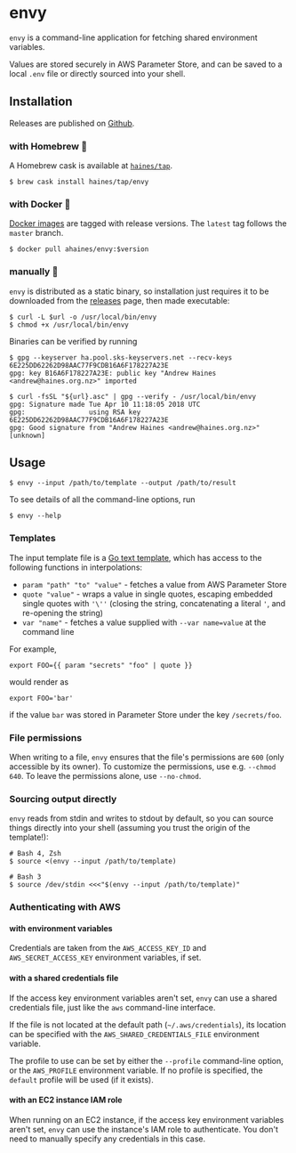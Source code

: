 # envy

`envy` is a command-line application for fetching shared environment variables.

Values are stored securely in AWS Parameter Store, and can be saved to a local `.env` file or directly sourced into your shell.


## Installation

Releases are published on [Github][releases].

### with Homebrew 🍺

A Homebrew cask is available at [`haines/tap`][homebrew-tap].

```console
$ brew cask install haines/tap/envy
```

### with Docker 🐳

[Docker images][docker-repo] are tagged with release versions.
The `latest` tag follows the `master` branch.

```console
$ docker pull ahaines/envy:$version
```

### manually 🔧

`envy` is distributed as a static binary, so installation just requires it to be downloaded from the [releases] page, then made executable:

```console
$ curl -L $url -o /usr/local/bin/envy
$ chmod +x /usr/local/bin/envy
```

Binaries can be verified by running
```console
$ gpg --keyserver ha.pool.sks-keyservers.net --recv-keys 6E225DD62262D98AAC77F9CDB16A6F178227A23E
gpg: key B16A6F178227A23E: public key "Andrew Haines <andrew@haines.org.nz>" imported

$ curl -fsSL "${url}.asc" | gpg --verify - /usr/local/bin/envy
gpg: Signature made Tue Apr 10 11:18:05 2018 UTC
gpg:                using RSA key 6E225DD62262D98AAC77F9CDB16A6F178227A23E
gpg: Good signature from "Andrew Haines <andrew@haines.org.nz>" [unknown]
```


## Usage

```console
$ envy --input /path/to/template --output /path/to/result
```

To see details of all the command-line options, run
```console
$ envy --help
```

### Templates

The input template file is a [Go text template][go-text-template], which has access to the following functions in interpolations:

* `param "path" "to" "value"` - fetches a value from AWS Parameter Store
* `quote "value"` - wraps a value in single quotes, escaping embedded single quotes with `'\''` (closing the string, concatenating a literal `'`, and re-opening the string)
* `var "name"` - fetches a value supplied with `--var name=value` at the command line

For example,
```shell
export FOO={{ param "secrets" "foo" | quote }}
```
would render as
```shell
export FOO='bar'
```
if the value `bar` was stored in Parameter Store under the key `/secrets/foo`.

### File permissions

When writing to a file, `envy` ensures that the file's permissions are `600` (only accessible by its owner).
To customize the permissions, use e.g. `--chmod 640`.
To leave the permissions alone, use `--no-chmod`.

### Sourcing output directly

`envy` reads from stdin and writes to stdout by default, so you can source things directly into your shell (assuming you trust the origin of the template!):
```console
# Bash 4, Zsh
$ source <(envy --input /path/to/template)

# Bash 3
$ source /dev/stdin <<<"$(envy --input /path/to/template)"
```

### Authenticating with AWS

#### with environment variables

Credentials are taken from the `AWS_ACCESS_KEY_ID` and `AWS_SECRET_ACCESS_KEY` environment variables, if set.

#### with a shared credentials file

If the access key environment variables aren't set, `envy` can use a shared credentials file, just like the `aws` command-line interface.

If the file is not located at the default path (`~/.aws/credentials`), its location can be specified with the `AWS_SHARED_CREDENTIALS_FILE` environment variable.

The profile to use can be set by either the `--profile` command-line option, or the `AWS_PROFILE` environment variable.
If no profile is specified, the `default` profile will be used (if it exists).

#### with an EC2 instance IAM role

When running on an EC2 instance, if the access key environment variables aren't set, `envy` can use the instance's IAM role to authenticate.
You don't need to manually specify any credentials in this case.


[docker-repo]: https://hub.docker.com/r/ahaines/envy/
[go-text-template]: https://golang.org/pkg/text/template/
[homebrew-tap]: https://github.com/haines/homebrew-tap
[releases]: https://github.com/haines/envy/releases
